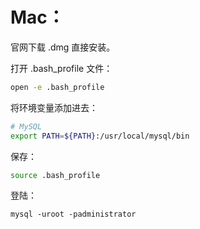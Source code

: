 # Mac：

官网下载 .dmg 直接安装。

打开 .bash_profile 文件：

```bash
open -e .bash_profile
```

将环境变量添加进去：

```bash
# MySQL
export PATH=${PATH}:/usr/local/mysql/bin
```

保存：

```bash
source .bash_profile
```

登陆：

```
mysql -uroot -padministrator
```

